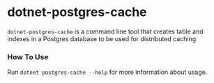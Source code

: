 dotnet-postgres-cache
================

`dotnet-postgres-cache` is a command line tool that creates table and indexes in a Postgres database to be used for distributed caching

### How To Use

Run `dotnet postgres-cache --help` for more information about usage.
